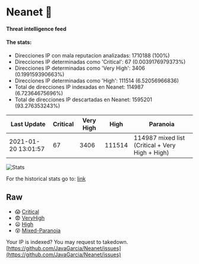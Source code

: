 # Neanet :hocho:
#### Threat intelligence feed
#### The stats:

- Direcciones IP con mala reputacion analizadas: 1710188 (100%)
- Direcciones IP determinadas como 'Critical':  67 (0.0039176979373%)
- Direcciones IP determinadas como 'Very High':  3406 (0.199159390663%)
- Direcciones IP determinadas como 'High':  111514 (6.52056966836)
- Total de direcciones IP indexadas en Neanet:  114987 (6.72364675696%)
- Total de direcciones IP descartadas en Neanet:  1595201 (93.276353243%)

| Last Update | Critical | Very High | High | Paranoia |
| --- | --- | --- | --- | --- |
| 2021-01-20 13:01:57 | 67 | 3406 | 111514 | 114987 mixed list (Critical + Very High + High)|

![Stats](https://docs.google.com/spreadsheets/d/e/2PACX-1vSnaNMIXVabIpDJjufMlzH7poXnshF3mgd8Is1g9ytUEzVsP5my4Trn8f-xkoLLQ38xpL3HtmUexLo6/pubchart?oid=501124687&format=image)

For the historical stats go to: [link](/stats.csv)
## Raw
- :scream: [Critical](https://raw.githubusercontent.com/JavaGarcia/Neanet/master/blacklists/neanet_critical.txt)
- :fearful: [VeryHigh](https://raw.githubusercontent.com/JavaGarcia/Neanet/master/blacklists/neanet_veryHigh.txtt)
- :frowning: [High](https://raw.githubusercontent.com/JavaGarcia/Neanet/master/blacklists/neanet_high.txt)
- :dizzy_face: [Mixed-Paranoia](https://raw.githubusercontent.com/JavaGarcia/Neanet/master/blacklists/neanet_all.txt)


Your IP is indexed? You may request to takedown. [https://github.com/JavaGarcia/Neanet/issues](https://github.com/JavaGarcia/Neanet/issues)


















































































































































































































































































































































































































































































































































































































































































































































































































































































































































































































































































































































































































































































































































































































































































































































































































































































































































































































































































































































































































































































































































































































































































































































































































































































































































































































































































































































































































































































































































































































































































































































































































































































































































































































































































































































































































































































































































































